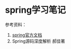 # spring学习笔记

参考资料：
1. [spring官方文档](https://docs.spring.io/spring/docs/current/spring-framework-reference/core.html)
2. Spring源码深度解析 郝佳著
